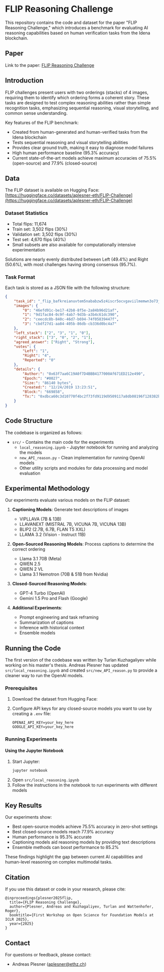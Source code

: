 # FLIP Reasoning Challenge

This repository contains the code and dataset for the paper "FLIP Reasoning Challenge," which introduces a benchmark for evaluating AI reasoning capabilities based on human verification tasks from the Idena blockchain.

## Paper

Link to the paper: [FLIP Reasoning Challenge](https://arxiv.org/abs/2504.12256)

## Introduction

FLIP challenges present users with two orderings (stacks) of 4 images, requiring them to identify which ordering forms a coherent story. These tasks are designed to test complex reasoning abilities rather than simple recognition tasks, emphasizing sequential reasoning, visual storytelling, and common sense understanding.

Key features of the FLIP benchmark:
- Created from human-generated and human-verified tasks from the Idena blockchain
- Tests sequential reasoning and visual storytelling abilities
- Provides clear ground truth, making it easy to diagnose model failures
- High human performance baseline (95.3% accuracy)
- Current state-of-the-art models achieve maximum accuracies of 75.5% (open-source) and 77.9% (closed-source)

## Data

The FLIP dataset is available on Hugging Face:
[https://huggingface.co/datasets/aplesner-eth/FLIP-Challenge](https://huggingface.co/datasets/aplesner-eth/FLIP-Challenge)

### Dataset Statistics
- Total flips: 11,674
- Train set: 3,502 flips (30%)
- Validation set: 3,502 flips (30%)
- Test set: 4,670 flips (40%)
- Small subsets are also available for computationally intensive experimentation

Solutions are nearly evenly distributed between Left (49.4%) and Right (50.6%), with most challenges having strong consensus (95.7%).

### Task Format

Each task is stored as a JSON file with the following structure:

```json
{
    "task_id": "_flip_bafkreianuvtem5nababzw5z4iscr5ocvgaviilmemwn3o73jkak7bqrjde",
    "images": {
        "0": "46efd91c-be17-42b8-8f5e-2a84b96d21af",
        "1": "9d1fac84-0c9f-4ab7-9d3b-a3b4c61dc390",
        "2": "ceecdc8b-840c-46d7-b694-74f05839447f",
        "3": "cbdf27d1-aa84-405b-86db-cb336d0bc4a7"
    },
    "left_stack": ["2", "3", "1", "0"],
    "right_stack": ["3", "0", "2", "1"],
    "agreed_answer": ["Right", "Strong"],
    "votes": {
        "Left": "1", 
        "Right": "4", 
        "Reported": "0"
    },
    "details": {
        "Author:": "0x63f7aa6C19A0f7D4BBB4177000Af671ED212e490",
        "Epoch:": "#0027",
        "Size:": "86140 bytes",
        "Created:": "12/24/2019 13:23:51",
        "Block:": "669858",
        "Tx:": "0xdbca60c3d10770f4bc2f73fd9119d9509117a8db08196f128382bffbf3d8c79f"
    }
}
```

## Code Structure

The codebase is organized as follows:

- `src/` - Contains the main code for the experiments
  - `local_reasoning.ipynb` - Jupyter notebook for running and analyzing the models
  - `new_API_reason.py` - Clean implementation for running OpenAI models
  - Other utility scripts and modules for data processing and model evaluation

## Experimental Methodology

Our experiments evaluate various models on the FLIP dataset:

1. **Captioning Models**: Generate text descriptions of images
   - VIPLLAVA (7B & 13B)
   - LLAVANEXT (MISTRAL 7B, VICUNA 7B, VICUNA 13B)
   - BLIP2 (2.7B, 6.7B, FLAN T5 XXL)
   - LLAMA 3.2 (Vision - Instruct 11B)

2. **Open-Sourced Reasoning Models**: Process captions to determine the correct ordering
   - Llama 3.1 70B (Meta)
   - QWEN 2.5
   - QWEN 2 VL
   - Llama 3.1 Nemotron (70B & 51B from Nvidia)

3. **Closed-Sourced Reasoning Models**:
   - GPT-4 Turbo (OpenAI)
   - Gemini 1.5 Pro and Flash (Google)

4. **Additional Experiments**:
   - Prompt engineering and task reframing
   - Summarization of captions
   - Inference with historical context
   - Ensemble models

## Running the Code

The first version of the codebase was written by Turlan Kuzhagaliyev while working on his master's thesis. Andreas Plesner has updated `src/local_reasoning.ipynb` and created `src/new_API_reason.py` to provide a cleaner way to run the OpenAI models.

### Prerequisites

1. Download the dataset from Hugging Face:

2. Configure API keys for any closed-source models you want to use by creating a `.env` file:
   ```
   OPENAI_API_KEY=your_key_here
   GOOGLE_API_KEY=your_key_here
   ```

### Running Experiments

#### Using the Jupyter Notebook
1. Start Jupyter:
   ```bash
   jupyter notebook
   ```
2. Open `src/local_reasoning.ipynb`
3. Follow the instructions in the notebook to run experiments with different models


## Key Results

Our experiments show:
- Best open-source models achieve 75.5% accuracy in zero-shot settings
- Best closed-source models reach 77.9% accuracy
- Human performance is 95.3% accurate
- Captioning models aid reasoning models by providing text descriptions
- Ensemble methods can boost performance to 85.2%

These findings highlight the gap between current AI capabilities and human-level reasoning on complex multimodal tasks.

## Citation

If you use this dataset or code in your research, please cite:

```
@inproceedings{plesner2025flip,
  title={FLIP Reasoning Challenge},
  author={Plesner, Andreas and Kuzhagaliyev, Turlan and Wattenhofer, Roger},
  booktitle={First Workshop on Open Science for Foundation Models at ICLR 2025},
  year={2025}
}
```

## Contact

For questions or feedback, please contact:
- Andreas Plesner (aplesner@ethz.ch)
